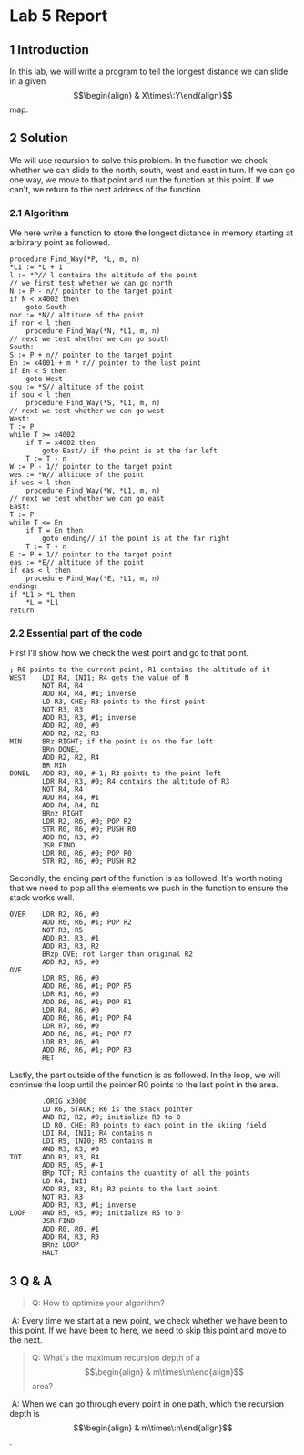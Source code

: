 # Lab 5 Report

## 1 Introduction

In this lab, we will write a program to tell the longest distance we can slide in a given $$\begin{align} & X\times\:Y\end{align}$$ map.

## 2 Solution

We will use recursion to solve this problem. In the function we check whether we can slide to the north, south, west and east in turn. If we can go one way, we move to that point and run the function at this point. If we can't, we return to the next address of the function.

### 2.1 Algorithm

We here write a function to store the longest distance in memory starting at arbitrary point as followed.

```pseudocode
procedure Find_Way(*P, *L, m, n)
*L1 := *L + 1
l := *P// l contains the altitude of the point
// we first test whether we can go north
N := P - n// pointer to the target point
if N < x4002 then 
	goto South
nor := *N// altitude of the point
if nor < l then
	procedure Find_Way(*N, *L1, m, n)
// next we test whether we can go south
South:
S := P + n// pointer to the target point
En := x4001 + m * n// pointer to the last point
if En < S then
	goto West
sou := *S// altitude of the point
if sou < l then
	procedure Find_Way(*S, *L1, m, n)
// next we test whether we can go west
West:
T := P
while T >= x4002
	if T = x4002 then
		goto East// if the point is at the far left
	T := T - n
W := P - 1// pointer to the target point
wes := *W// altitude of the point
if wes < l then
	procedure Find_Way(*W, *L1, m, n)
// next we test whether we can go east
East:
T := P
while T <= En
	if T = En then
		goto ending// if the point is at the far right
	T := T + n
E := P + 1// pointer to the target point
eas := *E// altitude of the point
if eas < l then
	procedure Find_Way(*E, *L1, m, n)
ending:
if *L1 > *L then
	*L = *L1
return
```

### 2.2 Essential part of the code

First I'll show how we check the west point and go to that point.

```assembly
; R0 points to the current point, R1 contains the altitude of it
WEST    LDI R4, INI1; R4 gets the value of N
        NOT R4, R4
        ADD R4, R4, #1; inverse
        LD R3, CHE; R3 points to the first point
        NOT R3, R3
        ADD R3, R3, #1; inverse
        ADD R2, R0, #0
        ADD R2, R2, R3
MIN     BRz RIGHT; if the point is on the far left
        BRn DONEL
        ADD R2, R2, R4
        BR MIN
DONEL   ADD R3, R0, #-1; R3 points to the point left
        LDR R4, R3, #0; R4 contains the altitude of R3
        NOT R4, R4
        ADD R4, R4, #1
        ADD R4, R4, R1
        BRnz RIGHT
        LDR R2, R6, #0; POP R2
        STR R0, R6, #0; PUSH R0
        ADD R0, R3, #0
        JSR FIND
        LDR R0, R6, #0; POP R0
        STR R2, R6, #0; PUSH R2
```

Secondly, the ending part of the function is as followed. It's worth noting that we need to pop all the elements we push in the function to ensure the stack works well.

```assembly
OVER    LDR R2, R6, #0
        ADD R6, R6, #1; POP R2
        NOT R3, R5
        ADD R3, R3, #1
        ADD R3, R3, R2
        BRzp OVE; not larger than original R2
        ADD R2, R5, #0
OVE     
        LDR R5, R6, #0
        ADD R6, R6, #1; POP R5
        LDR R1, R6, #0
        ADD R6, R6, #1; POP R1
        LDR R4, R6, #0
        ADD R6, R6, #1; POP R4
        LDR R7, R6, #0
        ADD R6, R6, #1; POP R7
        LDR R3, R6, #0
        ADD R6, R6, #1; POP R3
        RET
```

Lastly, the part outside of the function is as followed. In the loop, we will continue the loop until the pointer R0 points to the last point in the area.

```assembly
        .ORIG x3000
        LD R6, STACK; R6 is the stack pointer
        AND R2, R2, #0; initialize R0 to 0
        LD R0, CHE; R0 points to each point in the skiing field
        LDI R4, INI1; R4 contains n
        LDI R5, INI0; R5 contains m
        AND R3, R3, #0
TOT     ADD R3, R3, R4
        ADD R5, R5, #-1
        BRp TOT; R3 contains the quantity of all the points
        LD R4, INI1
        ADD R3, R3, R4; R3 points to the last point
        NOT R3, R3
        ADD R3, R3, #1; inverse
LOOP    AND R5, R5, #0; initialize R5 to 0
        JSR FIND
        ADD R0, R0, #1
        ADD R4, R3, R0
        BRnz LOOP
        HALT
```

## 3 Q & A

> Q: How to optimize your algorithm?

​	 A: Every time we start at a new point, we check whether we have been to this point. If we have been to here, we need to skip this point and move to the next.

> Q: What's the maximum recursion depth of a $$\begin{align} & m\times\:n\end{align}$$ area?

​	 A: When we can go through every point in one path, which the recursion depth is $$\begin{align} & m\times\:n\end{align}$$.
